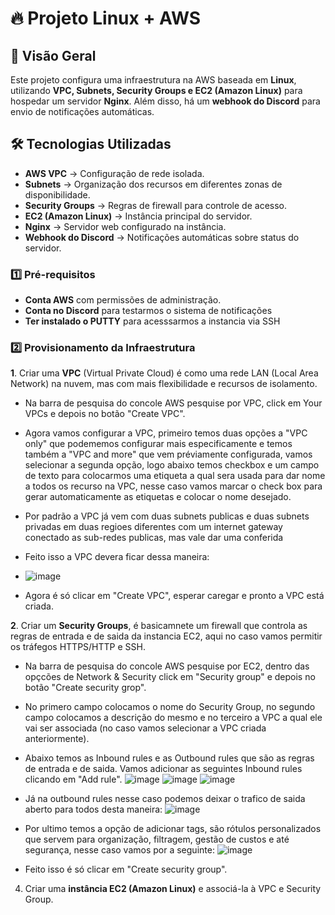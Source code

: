 # 🔥 Projeto Linux + AWS  

## 📌 Visão Geral
Este projeto configura uma infraestrutura na AWS baseada em **Linux**, utilizando **VPC, Subnets, Security Groups e EC2 (Amazon Linux)** para hospedar um servidor **Nginx**. Além disso, há um **webhook do Discord** para envio de notificações automáticas.

## 🛠️ Tecnologias Utilizadas
- **AWS VPC** → Configuração de rede isolada.  
- **Subnets** → Organização dos recursos em diferentes zonas de disponibilidade.  
- **Security Groups** → Regras de firewall para controle de acesso.  
- **EC2 (Amazon Linux)** → Instância principal do servidor.  
- **Nginx** → Servidor web configurado na instância.  
- **Webhook do Discord** → Notificações automáticas sobre status do servidor.  

### 1️⃣ **Pré-requisitos**
- **Conta AWS** com permissões de administração.
- **Conta no Discord** para testarmos o sistema de notificações
- **Ter instalado o PUTTY** para acesssarmos a instancia via SSH

  
### 2️⃣ **Provisionamento da Infraestrutura**
**1**. Criar uma **VPC** (Virtual Private Cloud) é como uma rede LAN (Local Area Network) na nuvem, mas com mais flexibilidade e recursos de isolamento.
  * Na barra de pesquisa do concole AWS pesquise por VPC, click em Your VPCs e depois no botão "Create VPC".
  * Agora vamos configurar a VPC, primeiro temos duas opções a "VPC only" que podememos configurar mais especificamente e temos também a "VPC and more" que vem préviamente configurada, vamos selecionar a segunda opção, logo abaixo temos checkbox e um campo de texto para colocarmos uma etiqueta a qual sera  usada para dar nome a todos os recurso na VPC, nesse caso vamos marcar o check box para gerar automaticamente as etiquetas e colocar o nome desejado.
  * Por padrão a VPC já vem com duas subnets publicas e duas subnets privadas em duas regioes diferentes com um internet gateway conectado as sub-redes publicas, mas vale dar uma conferida
  * Feito isso a VPC devera ficar dessa maneira:
  * 
    ![image](https://github.com/user-attachments/assets/5de410da-9847-48f8-98fe-d999febc1cbb)

  * Agora é só clicar em "Create VPC", esperar caregar e pronto a VPC está criada.
 
**2**. Criar um **Security Groups**, é basicamnete um firewall que controla as regras de entrada e de saida da instancia EC2, aqui no caso vamos permitir os tráfegos HTTPS/HTTP e SSH.
  * Na barra de pesquisa do concole AWS pesquise por EC2, dentro das opçcões de Network & Security click em "Security group" e depois no botão "Create security grop".
  * No primero campo colocamos o nome do Security Group, no segundo campo colocamos a descrição do mesmo e no terceiro a VPC a qual ele vai ser associada (no caso vamos selecionar a VPC criada anteriormente).
  * Abaixo temos as Inbound rules e as Outbound rules que são as regras de entrada e de saida.
    Vamos adicionar as seguintes Inbound rules clicando em "Add rule".
      ![image](https://github.com/user-attachments/assets/aac4c330-7e46-4698-8bda-d39b6a7f16bb)
      ![image](https://github.com/user-attachments/assets/c5a56817-3b4e-40f7-9203-0cc6ff528349)
      ![image](https://github.com/user-attachments/assets/50651544-a188-42e0-b5c1-e9b9603e493b)
   
  * Já na outbound rules nesse caso podemos deixar o trafico de saida aberto para todos desta maneira:
      ![image](https://github.com/user-attachments/assets/76f059d1-8b56-4138-aea9-180a1e921319)

  * Por ultimo temos a opção de adicionar tags, são rótulos personalizados que servem para organização, filtragem, gestão de custos e até segurança, nesse caso vamos por a seguinte:
      ![image](https://github.com/user-attachments/assets/6525841b-66d9-4647-91cc-0469dd918d8f)

  * Feito isso é só clicar em "Create security group".


4. Criar uma **instância EC2 (Amazon Linux)** e associá-la à VPC e Security Group.  
